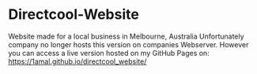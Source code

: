 # Directcool-Website
 Website made for a local business in Melbourne, Australia
 Unfortunately company no longer hosts this version on companies Webserver.
 However you can access a live version hosted on my GitHub Pages on:
 https://1amal.github.io/directcool_website/
